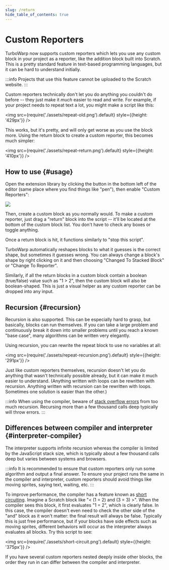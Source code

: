 ```yaml
---
slug: /return
hide_table_of_contents: true
---
```


# Custom Reporters

TurboWarp now supports custom reporters which lets you use any custom block in your project as a reporter, like the addition block built into Scratch. This is a pretty standard feature in text-based programming languages, but it can be hard to understand initially.

:::info
Projects that use this feature cannot be uploaded to the Scratch website.
:::

Custom reporters technically don't let you do anything you couldn't do before -- they just make it *much* easier to read and write. For example, if your project needs to repeat text a lot, you might make a script like this:

<!-- sorry for the bitmaps, scratchblocks was broken when I made these https://github.com/scratchblocks/scratchblocks/issues/486 -->

<img src={require('./assets/repeat-old.png').default} style={{height: '429px'}} />

This works, but it's pretty, and will only get worse as you use the block more. Using the return block to create a custom reporter, this becomes much simpler:

<img src={require('./assets/repeat-return.png').default} style={{height: '410px'}} />

## How to use {#usage}

Open the extension library by clicking the button in the bottom left of the editor (same place where you find things like "pen"), then enable "Custom Reporters":

![](./assets/return-library.png)

Then, create a custom block as you normally would. To make a custom reporter, just drag a "return" block into the script -- it'll be located at the bottom of the custom block list. You don't have to check any boxes or toggle anything.

Once a return block is hit, it functions similarly to "stop this script".

TurboWarp automatically reshapes blocks to what it guesses is the correct shape, but sometimes it guesses wrong. You can always change a block's shape by right clicking on it and then choosing "Changed To Stacked Block" or "Change To Reporter".

Similarly, if all the return blocks in a custom block contain a boolean (true/false) value such as "1 > 2", then the custom block will also be boolean-shaped. This is just a visual helper as any custom reporter can be dropped into any input.

## Recursion {#recursion}

Recursion is also supported. This can be especially hard to grasp, but basically, blocks can run themselves. If you can take a large problem and continuously break it down into smaller problems until you reach a known "base case", many algorithms can be written very elegantly.

Using recursion, you can rewrite the repeat block to use no variables at all:

<img src={require('./assets/repeat-recursion.png').default} style={{height: '291px'}} />

Just like custom reporters themselves, recursion doesn't let you do anything that wasn't technically possible already, but it can make it much easier to understand. (Anything written with loops can be rewritten with recursion. Anything written with recursion can be rewritten with loops. Sometimes one solution is easier than the other.)

:::info
When using the compiler, beware of [stack overflow errors](https://en.wikipedia.org/wiki/Stack_overflow) from too much recursion. Recursing more than a few thousand calls deep typically will throw errors.
:::

## Differences between compiler and interpreter {#interpreter-compiler}

The interpreter supports infinite recursion whereas the compiler is limited by the JavaScript stack size, which is typically about a few thousand calls deep but varies between systems and browsers.

:::info
It is recommended to ensure that custom reporters only run some algorithm and output a final answer. To ensure your project runs the same in the compiler and interpreter, custom reporters should avoid things like moving sprites, saying text, waiting, etc.
:::

To improve performance, the compiler has a feature known as [short circuiting](https://en.wikipedia.org/wiki/Short-circuit_evaluation). Imagine a Scratch block like "&lt; (1 = 2) and (3 = 3) &gt;". When the compiler sees this block, it first evaluates "1 = 2", which is clearly false. In this case, the compiler doesn't even need to check the other side of the "and" block as it won't matter: the final result will always be false. Typically this is just free performance, but if your blocks have side effects such as moving sprites, different behaviors will occur as the interpreter always evaluates all blocks. Try this script to see:

<img src={require('./assets/short-circuit.png').default} style={{height: '375px'}} />

If you have several custom reporters nested deeply inside other blocks, the order they run in can differ between the compiler and interpreter.
